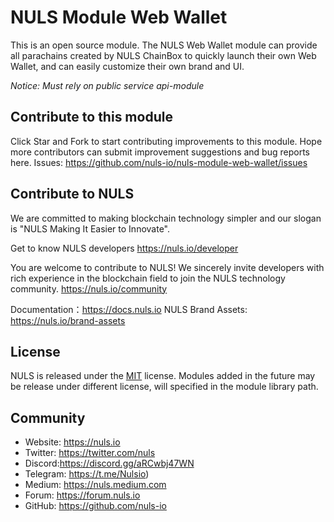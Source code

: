 # NULS Module Web Wallet 
This is an open source module. 
The NULS Web Wallet module can provide all parachains created by NULS ChainBox to quickly launch their own Web Wallet, and can easily customize their own brand and UI.

*Notice: Must rely on public service api-module*

## Contribute to this module
Click Star and Fork to start contributing improvements to this module.
Hope more contributors can submit improvement suggestions and bug reports here.
Issues: https://github.com/nuls-io/nuls-module-web-wallet/issues


## Contribute to NULS
We are committed to making blockchain technology simpler and our slogan is "NULS Making It Easier to Innovate".

Get to know NULS developers
https://nuls.io/developer

You are welcome to contribute to NULS! We sincerely invite developers with rich experience in the blockchain field to join the NULS technology community.
https://nuls.io/community

Documentation：https://docs.nuls.io
NULS Brand Assets: https://nuls.io/brand-assets



## License

NULS is released under the [MIT](http://opensource.org/licenses/MIT) license.
Modules added in the future may be release under different license, will specified in the module library path.

## Community

- Website: https://nuls.io
- Twitter: https://twitter.com/nuls
- Discord:https://discord.gg/aRCwbj47WN
- Telegram: https://t.me/Nulsio)
- Medium: https://nuls.medium.com
- Forum: https://forum.nuls.io
- GitHub: https://github.com/nuls-io

####  
